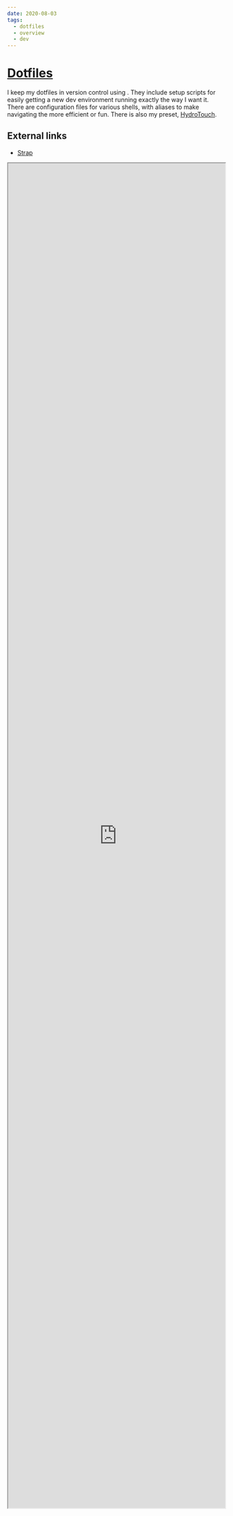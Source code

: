 ```yaml
---
date: 2020-08-03
tags:
  - dotfiles
  - overview
  - dev
---
```


# [Dotfiles](https://github.com/dnnsmnstrr/dotfiles)

I keep my dotfiles in version control using <git>.
They include setup scripts for easily getting a new dev environment running exactly the way I want it. There are configuration files for various shells, with aliases to make navigating the <cli> more efficient or fun.
There is also my <bettertouchtool> preset, [HydroTouch](https://github.com/dnnsmnstrr/HydroTouch).

## External links

- [Strap](https://macos-strap.herokuapp.com/)

<iframe width='100%' height='80%' src="https://muensterer.xyz/dotfiles" title="My dotfiles documentation"></iframe>
